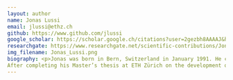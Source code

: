 ```yaml
---
layout: author
name: Jonas Lussi 
email: jlussi@ethz.ch
github: https://www.github.com/jlussi
google_scholar: https://scholar.google.ch/citations?user=2gezbh8AAAAJ&hl=de
researchgate: https://www.researchgate.net/scientific-contributions/Jonas-Lussi-2109295737
img_filename: Jonas_Lussi.png
biography: <p>Jonas was born in Bern, Switzerland in January 1991. He completed his B.Sc. in Mechanical Engineering with focus on Mechatronics at ETH Zürich. His interest in Robotics was strengthened after gaining practical experience at ABB Corporate Research in Västerås, Sweden. Subsequently, Jonas acquired his M.Sc. in Mechanical Engineering from ETH Zürich and University of Toronto. During his M.Sc. he focused on Biomedical Engineering and Robotics and was particularly interested in finding automated solutions to difficult surgical procedures. 
After completing his Master’s thesis at ETH Zürich on the development of a robotic system to automate a key step in cataract surgery, Jonas joined the MSRL as a PhD student in February 2017.</p>
---
```

